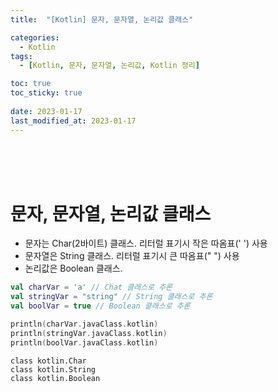 ```yaml
---
title:  "[Kotlin] 문자, 문자열, 논리값 클래스"

categories:
  - Kotlin
tags:
  - [Kotlin, 문자, 문자열, 논리값, Kotlin 정리]

toc: true
toc_sticky: true
 
date: 2023-01-17
last_modified_at: 2023-01-17
---
```


<br>
<br>
<br>

# 문자, 문자열, 논리값 클래스

* 문자는 Char(2바이트) 클래스. 리터럴 표기시 작은 따옴표(' ') 사용
* 문자열은 String 클래스. 리터럴 표기시 큰 따옴표(" ") 사용
* 논리값은 Boolean 클래스.


```kotlin
val charVar = 'a' // Chat 클래스로 추론
val stringVar = "string" // String 클래스로 추론
val boolVar = true // Boolean 클래스로 추론

println(charVar.javaClass.kotlin)
println(stringVar.javaClass.kotlin)
println(boolVar.javaClass.kotlin)
```

    class kotlin.Char
    class kotlin.String
    class kotlin.Boolean

